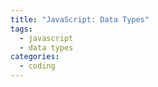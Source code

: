 ```yaml
---
title: "JavaScript: Data Types"
tags: 
  - javascript
  - data types
categories:
  - coding      
---
```

